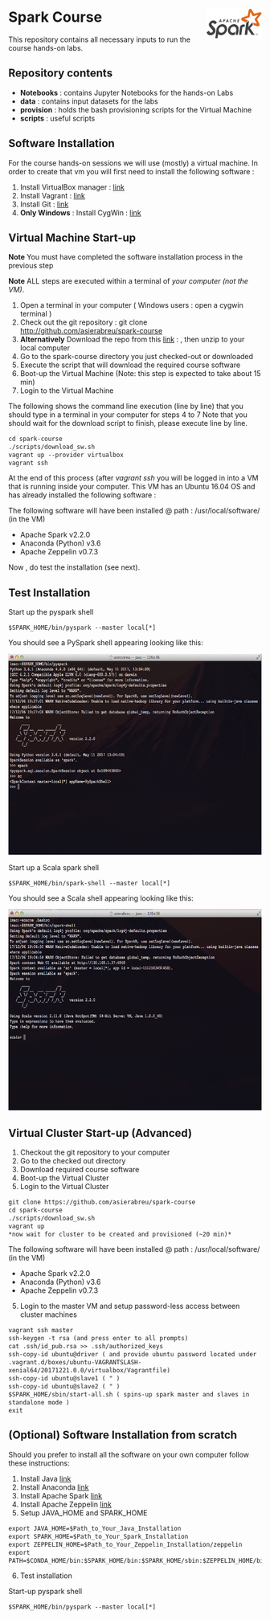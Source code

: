 # Spark Course <img src="images/spark-logo-trademark.png" width="110" height="60" align="right">

This repository contains all necessary inputs to run the course hands-on labs. 

## Repository contents

* **Notebooks** : contains Jupyter Notebooks for the hands-on Labs
* **data** : contains input datasets for the labs
* **provision** : holds the bash provisioning scripts for the Virtual Machine
* **scripts** : useful scripts

## Software Installation

For the course hands-on sessions we will use (mostly) a virtual machine.
In order to create that vm you will first need to install the following software :

1. Install VirtualBox manager : [link](https://www.virtualbox.org/)
2. Install Vagrant : [link](https://www.vagrantup.com/downloads.html)
3. Install Git : [link](https://git-scm.com/downloads)
4. **Only Windows** : Install CygWin : [link](https://cygwin.com/install.html)

## Virtual Machine Start-up

**Note** You must have completed the software installation process in the previous step

**Note** ALL steps are executed within a terminal of *your computer (not the VM)*.

1. Open a terminal in your computer ( Windows users : open a cygwin terminal )
2. Check out the git repository : git clone http://github.com/asierabreu/spark-course  
3. **Alternatively** Download the repo from this [link](https://drive.google.com/file/d/1yIAxEoEbMRGXXmMd4D2iBtZ3qgLeMumw/view?usp=sharing) : , then unzip to your local computer
4. Go to the spark-course directory you just checked-out or downloaded
5. Execute the script that will download the required course software
6. Boot-up the Virtual Machine (Note: this step is expected to take about 15 min)
7. Login to the Virtual Machine

The following shows the command line execution (line by line) that you should type in a terminal in your computer for steps 4 to 7
Note that you should wait for the download script to finish, please execute line by line.

```
cd spark-course
./scripts/download_sw.sh
vagrant up --provider virtualbox
vagrant ssh
```

At the end of this process (after *vagrant ssh* you will be logged in into a VM that is running inside your computer.
This VM has an Ubuntu 16.04 OS and has already installed the following software :

The following software will have been installed @ path : /usr/local/software/ (in the VM)

   * Apache Spark v2.2.0
   * Anaconda (Python) v3.6
   * Apache Zeppelin v0.7.3

Now , do test the installation (see next).

## Test Installation

Start up the pyspark shell
```
$SPARK_HOME/bin/pyspark --master local[*]
```

You should see a PySpark shell appearing looking like this:

<img src="images/pyspark-shell.png" width="700" height="400" align="centre">

Start up a Scala spark shell
```
$SPARK_HOME/bin/spark-shell --master local[*]
```

You should see a Scala shell appearing looking like this:

<img src="images/scala-shell.png" width="700" height="400" align="centre">

## Virtual Cluster Start-up (Advanced)

1. Checkout the git repository to your computer
2. Go to the checked out directory
3. Download required course software 
4. Boot-up the Virtual Cluster
5. Login to the Virtual Cluster

```
git clone https://github.com/asierabreu/spark-course
cd spark-course
./scripts/download_sw.sh
vagrant up 
*now wait for cluster to be created and provisioned (~20 min)*
```

The following software will have been installed @ path : /usr/local/software/ (in the VM)

 * Apache Spark v2.2.0
 * Anaconda (Python) v3.6
 * Apache Zeppelin v0.7.3  

5. Login to the master VM and setup password-less access between cluster machines

```
vagrant ssh master
ssh-keygen -t rsa (and press enter to all prompts)
cat .ssh/id_pub.rsa >> .ssh/authorized_keys
ssh-copy-id ubuntu@driver ( and provide ubuntu password located under .vagrant.d/boxes/ubuntu-VAGRANTSLASH-xenial64/20171221.0.0/virtualbox/Vagrantfile)
ssh-copy-id ubuntu@slave1 ( " )
ssh-copy-id ubuntu@slave2 ( " ) 
$SPARK_HOME/sbin/start-all.sh ( spins-up spark master and slaves in standalone mode )
exit
```

## (Optional) Software Installation from scratch

Should you prefer to install all the software on your own computer follow these instructions:

1. Install Java [link](http://www.oracle.com/technetwork/java/javase/downloads/jdk8-downloads-2133151.html)
2. Install Anaconda [link](https://www.anaconda.com/download/#macos)
3. Install Apache Spark [link](https://spark.apache.org/downloads.html)
4. Install Apache Zeppelin [link](https://zeppelin.apache.org/download.html) 
5. Setup JAVA_HOME and SPARK_HOME
```
export JAVA_HOME=$Path_to_Your_Java_Installation
export SPARK_HOME=$Path_to_Your_Spark_Installation
export ZEPPELIN_HOME=$Path_to_Your_Zeppelin_Installation/zeppelin
export PATH=$CONDA_HOME/bin:$SPARK_HOME/bin:$SPARK_HOME/sbin:$ZEPPELIN_HOME/bin:$PATH
```
6. Test installation

Start-up pyspark shell
```
$SPARK_HOME/bin/pyspark --master local[*]
```

